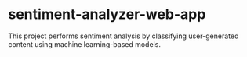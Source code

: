 # sentiment-analyzer-web-app
This project performs sentiment analysis by classifying user-generated content using machine learning-based models.
